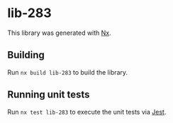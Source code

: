 # lib-283

This library was generated with [Nx](https://nx.dev).

## Building

Run `nx build lib-283` to build the library.

## Running unit tests

Run `nx test lib-283` to execute the unit tests via [Jest](https://jestjs.io).

